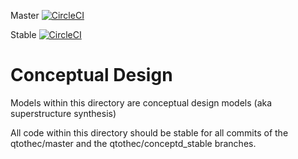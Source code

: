 Master [![CircleCI](https://circleci.com/gh/qtothec/models/tree/master.svg?style=svg&circle-token=9c6a25294b99de20b942a2b97dbfa73a40742d2c)](https://circleci.com/gh/qtothec/models/tree/master)

Stable [![CircleCI](https://circleci.com/gh/qtothec/models/tree/conceptd_stable.svg?style=svg&circle-token=9c6a25294b99de20b942a2b97dbfa73a40742d2c)](https://circleci.com/gh/qtothec/models/tree/conceptd_stable)

# Conceptual Design
Models within this directory are conceptual design models (aka superstructure synthesis)

All code within this directory should be stable for all commits of the qtothec/master and the qtothec/conceptd_stable branches.